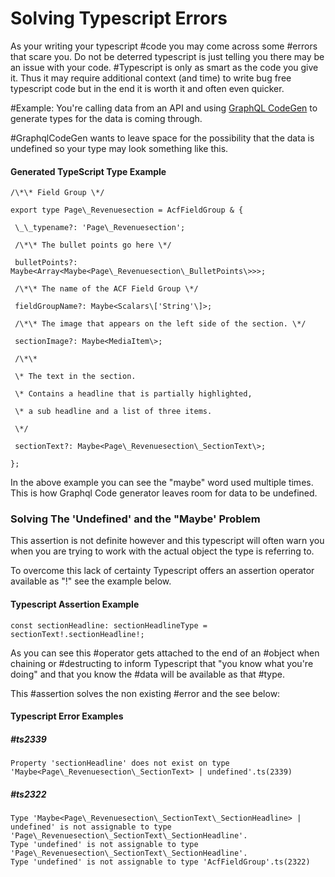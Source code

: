 # Solving Typescript Errors

As your writing your typescript #code you may come across some #errors that scare you. Do not be deterred typescript is just telling you there may be an issue with your code. #Typescript is only as smart as the code you give it. Thus it may require additional context (and time) to write bug free typescript code but in the end it is worth it and often even quicker. 

#Example:
You're calling data from an API and using [GraphQL CodeGen](https://www.graphql-code-generator.com/) to generate types for the data is coming through. 

#GraphqlCodeGen wants to leave space for the possibility that the data is undefined so your type may look something like this. 

#### Generated TypeScript Type Example

```
/\*\* Field Group \*/

export type Page\_Revenuesection = AcfFieldGroup & {

 \_\_typename?: 'Page\_Revenuesection';

 /\*\* The bullet points go here \*/

 bulletPoints?: Maybe<Array<Maybe<Page\_Revenuesection\_BulletPoints\>>>;

 /\*\* The name of the ACF Field Group \*/

 fieldGroupName?: Maybe<Scalars\['String'\]>;

 /\*\* The image that appears on the left side of the section. \*/

 sectionImage?: Maybe<MediaItem\>;

 /\*\*

 \* The text in the section.

 \* Contains a headline that is partially highlighted,

 \* a sub headline and a list of three items.

 \*/

 sectionText?: Maybe<Page\_Revenuesection\_SectionText\>;

};
```



In the above example you can see the "maybe" word used multiple times. This is how Graphql Code generator leaves room for data to be undefined.

### Solving The 'Undefined' and the "Maybe' Problem

This assertion is not definite however and this typescript will often warn you when you are trying to work with the actual object the type is referring to. 

To overcome this lack of certainty Typescript offers an assertion operator available as "!" see the example below.

#### Typescript Assertion Example
```
const sectionHeadline: sectionHeadlineType = sectionText!.sectionHeadline!;
```

As you can see this #operator gets attached to the end of an #object when chaining or #destructing to inform Typescript that "you know what you're doing" and that you know the #data will be available as that #type.

This #assertion solves the non existing #error and the see below:

#### Typescript Error Examples
##### #ts2339
```
Property 'sectionHeadline' does not exist on type 'Maybe<Page\_Revenuesection\_SectionText> | undefined'.ts(2339)
```

##### #ts2322
```
Type 'Maybe<Page\_Revenuesection\_SectionText\_SectionHeadline> | undefined' is not assignable to type 'Page\_Revenuesection\_SectionText\_SectionHeadline'.  
Type 'undefined' is not assignable to type 'Page\_Revenuesection\_SectionText\_SectionHeadline'.  
Type 'undefined' is not assignable to type 'AcfFieldGroup'.ts(2322)
```